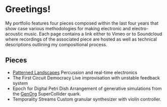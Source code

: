 # Greetings!

My portfolio features four pieces composed within the last four years that show case various methodologies for making electronic and electro-acoustic music. Each page contains a link either to Vimeo or to Soundcloud where recordings of the associated piece are hosted as well as technical descriptions outlining my compositional process. 

## Pieces 

- [Patterned Landscapes](patterned_landscapes.md)
    Percussion and real-time electronics
- The First Circuit Democracy
    Live improvisation with unstable feedback system
- Epoch for Digital Petri Dish 
    Arrangement of generative simulations from the [GenOrg](https://github.com/ianmacdougald/GenOrg) SuperCollider quark.
- Temporality Streams
    Custom granular synthesizer with violin controller.

